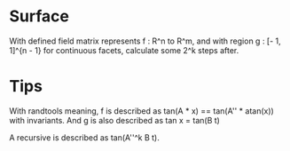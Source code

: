# Surface
With defined field matrix represents f : R^n to R^m, and with region g : \[- 1, 1\]^{n - 1} for continuous facets, calculate some 2^k steps after.

# Tips
With randtools meaning, f is described as tan(A \* x) == tan(A'' \* atan(x)) with invariants. And g is also described as tan x = tan(B t)

A recursive is described as tan(A''^k B t).

